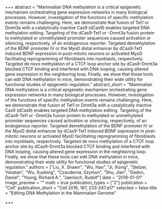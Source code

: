 +++
abstract = "Mammalian DNA methylation is a critical epigenetic mechanism orchestrating gene expression networks in many biological processes. However, investigation of the functions of specific methylation events remains challenging. Here, we demonstrate that fusion of Tet1 or Dnmt3a with a catalytically inactive Cas9 (dCas9) enables targeted DNA methylation editing. Targeting of the dCas9-Tet1 or -Dnmt3a fusion protein to methylated or unmethylated promoter sequences caused activation or silencing, respectively, of an endogenous reporter. Targeted demethylation of the BDNF promoter IV or the MyoD distal enhancer by dCas9-Tet1 induced BDNF expression in post-mitotic neurons or activated MyoD facilitating reprogramming of fibroblasts into myoblasts, respectively. Targeted de novo methylation of a CTCF loop anchor site by dCas9-Dnmt3a blocked CTCF binding and interfered with DNA looping, causing altered gene expression in the neighboring loop. Finally, we show that these tools can edit DNA methylation in mice, demonstrating their wide utility for functional studies of epigenetic regulation."
abstract_short = "Mammalian DNA methylation is a critical epigenetic mechanism orchestrating gene expression networks in many biological processes. However, investigation of the functions of specific methylation events remains challenging. Here, we demonstrate that fusion of Tet1 or Dnmt3a with a catalytically inactive Cas9 (dCas9) enables targeted DNA methylation editing. Targeting of the dCas9-Tet1 or -Dnmt3a fusion protein to methylated or unmethylated promoter sequences caused activation or silencing, respectively, of an endogenous reporter. Targeted demethylation of the BDNF promoter IV or the MyoD distal enhancer by dCas9-Tet1 induced BDNF expression in post-mitotic neurons or activated MyoD facilitating reprogramming of fibroblasts into myoblasts, respectively. Targeted de novo methylation of a CTCF loop anchor site by dCas9-Dnmt3a blocked CTCF binding and interfered with DNA looping, causing altered gene expression in the neighboring loop. Finally, we show that these tools can edit DNA methylation in mice, demonstrating their wide utility for functional studies of epigenetic regulation."
authors = ["Liu, X. Shawn", "Wu, Hao", "Ji, Xiong", "Stelzer, Yonatan", "Wu, Xuebing", "Czauderna, Szymon", "Shu, Jian", "Dadon, Daniel", "Young, Richard A.", "Jaenisch, Rudolf"]
date = "2016-01-01"
image_preview = ""
math = true
publication_types = ["2"]
publication = "Cell"
publication_short = "Cell 2016, 167, 233-247.e17"
selected = false
title = "Editing DNA Methylation in the Mammalian Genome"


+++